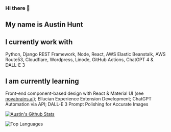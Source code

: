 ### Hi there 👋

## My name is Austin Hunt

## I currently work with 

Python, Django REST Framework, Node, React, AWS Elastic Beanstalk, AWS Route53, Cloudflare, Wordpress, Linode, GitHub Actions, ChatGPT 4 & DALL-E 3

## I am currently learning 

Front-end component-based design with React & Material UI (see [novabrains.ai](https://novabrains.ai)); Ellucian Experience Extension Development; ChatGPT Automation via API; DALL-E 3 Prompt Polishing for Accurate Images 

[![Austin's Github Stats](https://github-readme-stats.vercel.app/api?username=austinjhunt&show_icons=true&count_private=true&theme=chartreuse-dark)](https://github.com/anuraghazra/github-readme-stats)

![Top Languages](https://github-readme-stats.vercel.app/api/top-langs/?username=austinjhunt&theme=tokyonight)
 
